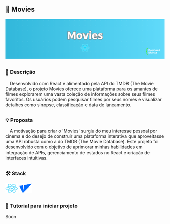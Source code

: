 ## 📌 Movies

<img src="./Banner Movies.png"/>

##

### 📄 Descrição
<p>&emsp;Desenvolvido com React e alimentado pela API do TMDB (The Movie Database), o projeto Movies oferece uma plataforma para os amantes de filmes explorarem uma vasta coleção de informações sobre seus filmes favoritos. Os usuários podem pesquisar filmes por seus nomes e visualizar detalhes como sinopse, classificação e data de lançamento. </p>

##

### 💡 Proposta
<p>&emsp;A motivação para criar o 'Movies' surgiu do meu interesse pessoal por cinema e do desejo de construir uma plataforma interativa que aproveitasse uma API robusta como a do TMDB (The Movie Database). Este projeto foi desenvolvido com o objetivo de aprimorar minhas habilidades em integração de APIs, gerenciamento de estados no React e criação de interfaces intuitivas.</p>

##

### 🛠️ Stack
<div>
  <img align="center" alt="Rapha-React" height="30" width="40" src="https://raw.githubusercontent.com/devicons/devicon/master/icons/react/react-original.svg">
  <img align="center" alt="Rapha-Vite" height="30" width="40" src="https://raw.githubusercontent.com/devicons/devicon/master/icons/vite/vite-original.svg">
</div>

##

### 🧭 Tutorial para iniciar projeto
<p>Soon</p>
